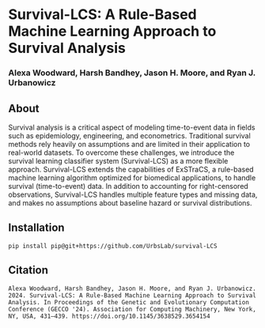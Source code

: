 
#  Survival-LCS: A Rule-Based Machine Learning Approach to Survival Analysis

### Alexa Woodward, Harsh Bandhey, Jason H. Moore, and Ryan J. Urbanowicz

## About

Survival analysis is a critical aspect of modeling time-to-event data in fields such as epidemiology, engineering, and econometrics. Traditional survival methods rely heavily on assumptions and are limited in their application to real-world datasets. To overcome these challenges, we introduce the survival learning classifier system (Survival-LCS) as a more flexible approach. Survival-LCS extends the capabilities of ExSTraCS, a rule-based machine learning algorithm optimized for biomedical applications, to handle survival (time-to-event) data. In addition to accounting for right-censored observations, Survival-LCS handles multiple feature types and missing data, and makes no assumptions about baseline hazard or survival distributions.

## Installation

```
pip install pip@git+https://github.com/UrbsLab/survival-LCS
```

## Citation

`
Alexa Woodward, Harsh Bandhey, Jason H. Moore, and Ryan J. Urbanowicz. 2024. Survival-LCS: A Rule-Based Machine Learning Approach to Survival Analysis. In Proceedings of the Genetic and Evolutionary Computation Conference (GECCO '24). Association for Computing Machinery, New York, NY, USA, 431–439. https://doi.org/10.1145/3638529.3654154
`